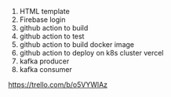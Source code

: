 1) HTML template
2) Firebase login
3) github action to build
4) github action to test
5) github action to build docker image
6) github action to deploy on k8s cluster vercel
7) kafka producer
8) kafka consumer


https://trello.com/b/o5VYWlAz